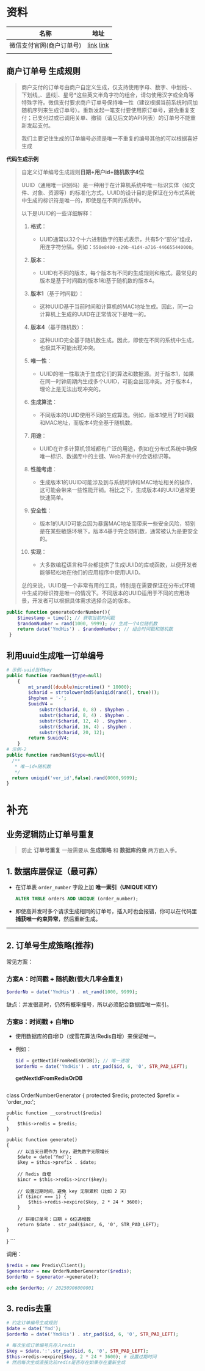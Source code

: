 # 资料

| 名称                     | 地址                                                         |
| ------------------------ | ------------------------------------------------------------ |
| 微信支付官网(商户订单号) | [link](https://pay.weixin.qq.com/wiki/doc/api/native.php?chapter=4_2)  [link](https://developer.aliyun.com/article/868776) |
|                          |                                                              |

## 商户订单号 生成规则

> 商户支付的订单号由商户自定义生成，仅支持使用字母、数字、中划线-、下划线_、竖线|、星号*这些英文半角字符的组合，请勿使用汉字或全角等特殊字符。微信支付要求商户订单号保持唯一性（建议根据当前系统时间加随机序列来生成订单号）。重新发起一笔支付要使用原订单号，避免重复支付；已支付过或已调用关单、撤销（请见后文的API列表）的订单号不能重新发起支付。
>
> 我们主要记住生成的订单编号必须是唯一不重复的编号其他的可以根据喜好生成

**代码生成示例**

> 自定义订单编号生成规则**日期+用户id+随机数字4位**
>
> UUID（通用唯一识别码）是一种用于在计算机系统中唯一标识实体（如文件、对象、资源等）的标准化方式。UUID的设计目的是保证在分布式系统中生成的标识符是唯一的，即使是在不同的系统中。
>
> 以下是UUID的一些详细解释：
>
> 1. **格式**：
>    - UUID通常以32个十六进制数字的形式表示，共有5个“部分”组成，用连字符分隔。例如：`550e8400-e29b-41d4-a716-446655440000`。
>
> 2. **版本**：
>    - UUID有不同的版本，每个版本有不同的生成规则和格式。最常见的版本是基于时间戳的版本1和基于随机数的版本4。
>
> 3. **版本1**（基于时间戳）：
>    - 这种UUID基于当前时间和计算机的MAC地址生成。因此，同一台计算机上生成的UUID在正常情况下是唯一的。
>
> 4. **版本4**（基于随机数）：
>    - 这种UUID完全基于随机数生成。因此，即使在不同的系统中生成，也极其不可能出现冲突。
>
> 5. **唯一性**：
>    - UUID的唯一性取决于生成它们的算法和数据源。对于版本1，如果在同一时钟周期内生成多个UUID，可能会出现冲突。对于版本4，理论上是无法出现冲突的。
>
> 6. **生成算法**：
>    - 不同版本的UUID使用不同的生成算法。例如，版本1使用了时间戳和MAC地址，而版本4完全基于随机数。
>
> 7. **用途**：
>    - UUID在许多计算机领域都有广泛的用途，例如在分布式系统中确保唯一标识、数据库中的主键、Web开发中的会话标识等。
>
> 8. **性能考虑**：
>    - 生成版本1的UUID可能涉及到与系统时钟和MAC地址相关的操作，这可能会带来一些性能开销。相比之下，生成版本4的UUID通常更快速简单。
>
> 9. **安全性**：
>    - 版本1的UUID可能会因为暴露MAC地址而带来一些安全风险，特别是在某些敏感环境下。版本4基于完全随机数，通常被认为是更安全的。
>
> 10. **实现**：
>     - 大多数编程语言和平台都提供了生成UUID的库或函数，以便开发者能够轻松地在他们的应用程序中使用UUID。
>
> 总的来说，UUID是一个非常有用的工具，特别是在需要保证在分布式环境中生成的标识符是唯一的情况下。不同版本的UUID适用于不同的应用场景，开发者可以根据具体需求选择合适的版本。

```php
public function generateOrderNumber(){
    $timestamp = time(); // 获取当前时间戳
    $randomNumber = rand(1000, 9999); // 生成一个4位随机数
    return date('YmdHis') . $randomNumber; // 组合时间戳和随机数
 }
```

## 利用uuid生成唯一订单编号

```php
# 示例-uuid当作key  
public function randNum($type=null)
    {
        mt_srand((double)microtime() * 10000);
        $charid = strtolower(md5(uniqid(rand(), true)));
        $hyphen = '-';
        $uuidV4 =
            substr($charid, 0, 8) . $hyphen .
            substr($charid, 8, 4) . $hyphen .
            substr($charid, 12, 4) . $hyphen .
            substr($charid, 16, 4) . $hyphen .
            substr($charid, 20, 12);
        return $uuidV4;
    }
# 示例-2
public function randNum($type=null){
  /**
   * 唯一id+随机数
   */
  return uniqid('ver_id',false).rand(0000,9999);
}
```

#  补充 

##  业务逻辑防止订单号重复

> 防止 **订单号重复** 一般需要从 **生成策略** 和 **数据库约束** 两方面入手。

## 1. 数据库层保证（最可靠）

- 在订单表 `order_number` 字段上加 **唯一索引（UNIQUE KEY）**

  ```sql
  ALTER TABLE orders ADD UNIQUE (order_number);
  ```

- 即使高并发时多个请求生成相同的订单号，插入时也会报错，你可以在代码里 **捕获唯一约束异常**，然后重新生成。

------

## 2. 订单号生成策略(推荐)

常见方案：

### 方案A：时间戳 + 随机数(很大几率会重复)

```php
$orderNo = date('YmdHis') . mt_rand(1000, 9999);
```

缺点：并发很高时，仍然有概率撞号，所以必须配合数据库唯一索引。

### 方案B：时间戳 + 自增ID

- 使用数据库的自增ID（或雪花算法/Redis自增）来保证唯一。

- 例如：

  ```php
  $id = getNextIdFromRedisOrDB(); // 唯一递增
  $orderNo = date('YmdHis') . str_pad($id, 6, '0', STR_PAD_LEFT);
  ```

  **getNextIdFromRedisOrDB**

    ```php
class OrderNumberGenerator
{
    protected $redis;
    protected $prefix = 'order_no:';

    public function __construct($redis)
    {
        $this->redis = $redis;
    }

    public function generate()
    {
        // 以当天日期作为 key，避免数字无限增长
        $date = date('Ymd');
        $key = $this->prefix . $date;

        // Redis 自增
        $incr = $this->redis->incr($key);

        // 设置过期时间，避免 key 无限累积（比如 2 天）
        if ($incr === 1) {
            $this->redis->expire($key, 2 * 24 * 3600);
        }

        // 拼接订单号：日期 + 6位递增数
        return $date . str_pad($incr, 6, '0', STR_PAD_LEFT);
    }
}
    ```

调用：

```php
$redis = new Predis\Client();
$generator = new OrderNumberGenerator($redis);
$orderNo = $generator->generate();

echo $orderNo; // 20250906000001
```

## 3. redis去重

```php
# 约定订单编号生成规则
$date = date('Ymd');
$orderNo = date('YmdHis') . str_pad($id, 6, '0', STR_PAD_LEFT);

# 每次生成订单编号先存入redis
$key = $date.':'.str_pad($id, 6, '0', STR_PAD_LEFT);
$this->redis->expire($key, 2 * 24 * 3600); # 设置过期时间 
# 然后每次生成直接比较redis是否存在如果存在重新生成
```



